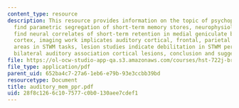 ```yaml
---
content_type: resource
description: This resource provides information on the topic of psychophysical studies
  find parametric segregation of short-term memory stores, neurophysiological studies
  find neural correlates of short-term retention in medial geniculate body and auditory
  cortex, imaging work implicates auditory cortical, frontal, parietal and cerebellar
  areas in STWM tasks, lesion studies indicate debilitation in STWM performance with
  bilateral auditory association cortical lesions, conclusion and suggested papers.
file: https://ol-ocw-studio-app-qa.s3.amazonaws.com/courses/hst-722j-brain-mechanisms-for-hearing-and-speech-fall-2005/28f8c1266c107577c0b0130aee7cdef1_auditory_mem_ppr.pdf
file_type: application/pdf
parent_uid: 652ba4c7-27a6-1eb6-e79b-93e3ccbb39bd
resourcetype: Document
title: auditory_mem_ppr.pdf
uid: 28f8c126-6c10-7577-c0b0-130aee7cdef1
---
```

